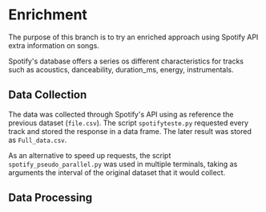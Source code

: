 # Enrichment

The purpose of this branch is to try an enriched approach using Spotify API extra information on songs.

Spotify's database offers a series os different characteristics for tracks such as acoustics, danceability, duration_ms, energy, instrumentals.

## Data Collection

The data was collected through Spotify's API using as reference the previous dataset (```file.csv```). The script ```spotifyteste.py``` requested every track and stored the response in a data frame. The later result was stored as ```Full_data.csv```.

As an alternative to speed up requests, the script ```spotify_pseudo_parallel.py``` was used in multiple terminals, taking as arguments the interval of the original dataset that it would collect.

## Data Processing